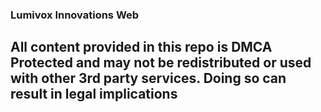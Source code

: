 ### Lumivox Innovations Web

## All content provided in this repo is DMCA Protected and may not be redistributed or used with other 3rd party services. Doing so can result in legal implications
